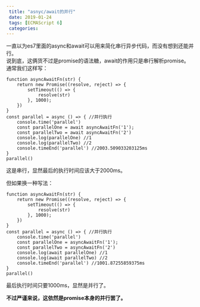 ```yaml
---
 title: "asnyc/await的并行"
 date: 2019-01-24
 tags: [ECMAScript 6]
 categories: 
---
```


一直以为es7里面的async和await可以用来简化串行异步代码，而没有想到还能并行。  
说到底，这俩货不过是promise的语法糖，await的作用只是串行解析promise。  
通常我们这样写：

```
function asyncAwaitFn(str) {
    return new Promise((resolve, reject) => {
        setTimeout(() => {
            resolve(str)
        }, 1000);
    })
}
const parallel = async () => { //并行执行
    console.time('parallel')
    const parallelOne = await asyncAwaitFn('1');
    const parallelTwo = await asyncAwaitFn('2')
    console.log(parallelOne) //1
    console.log(parallelTwo) //2
    console.timeEnd('parallel') //2003.509033203125ms
}
parallel()
```

这是串行，显然最后的执行时间应该大于2000ms。

但如果换一种写法：

```
function asyncAwaitFn(str) {
    return new Promise((resolve, reject) => {
        setTimeout(() => {
            resolve(str)
        }, 1000);
    })
}
const parallel = async () => { //并行执行
    console.time('parallel')
    const parallelOne = asyncAwaitFn('1');
    const parallelTwo = asyncAwaitFn('2')
    console.log(await parallelOne) //1
    console.log(await parallelTwo) //2
    console.timeEnd('parallel') //1001.87255859375ms
}
parallel()
```

最后执行时间只要1000ms，显然是并行了。

**不过严谨来说，这依然是promise本身的并行罢了。**